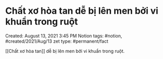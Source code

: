 ---
---

# Chất xơ hòa tan dễ bị lên men bởi vi khuẩn trong ruột

Created: August 13, 2021 3:45 PM
Notion tags: #notion, #created/2021/Aug/13
zet type: #permanent/fact

[[Chất xơ hòa tan]] dễ bị lên men bởi vi khuẩn trong ruột.